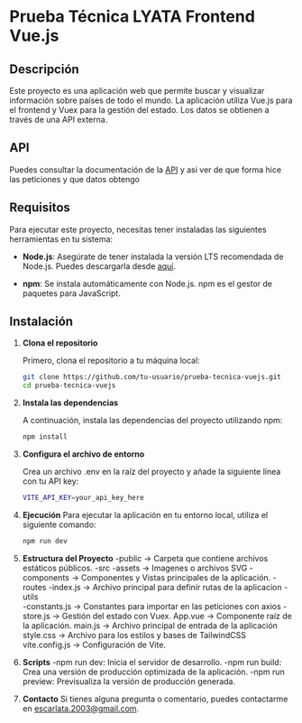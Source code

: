 # Prueba Técnica LYATA Frontend Vue.js

## Descripción

Este proyecto es una aplicación web que permite buscar y visualizar información sobre países de todo el mundo. La aplicación utiliza Vue.js para el frontend y Vuex para la gestión del estado. Los datos se obtienen a través de una API externa.

## API
Puedes consultar la documentación de la [API](https://countrystatecity.in/docs/)
y asi ver de que forma hice las peticiones y que datos obtengo

## Requisitos

Para ejecutar este proyecto, necesitas tener instaladas las siguientes herramientas en tu sistema:

- **Node.js**: Asegúrate de tener instalada la versión LTS recomendada de Node.js. Puedes descargarla desde [aquí](https://nodejs.org/).

- **npm**: Se instala automáticamente con Node.js. npm es el gestor de paquetes para JavaScript.

## Instalación

1. **Clona el repositorio**

   Primero, clona el repositorio a tu máquina local:

   ```bash
   git clone https://github.com/tu-usuario/prueba-tecnica-vuejs.git
   cd prueba-tecnica-vuejs


2. **Instala las dependencias**

    A continuación, instala las dependencias del proyecto utilizando npm:
    ```bash
    npm install


3. **Configura el archivo de entorno**

    Crea un archivo .env en la raíz del proyecto y añade la siguiente línea con tu API key:
    ```bash
    VITE_API_KEY=your_api_key_here

4. **Ejecución**
    Para ejecutar la aplicación en tu entorno local, utiliza el siguiente comando:
    ```bash
    npm run dev


5. **Estructura del Proyecto**
    -public -> Carpeta que contiene archivos estáticos públicos.
    -src
        -assets -> Imagenes o archivos SVG
        -components -> Componentes y Vistas principales de la aplicación.
        -routes
            -index.js -> Archivo principal para definir rutas de la aplicacion
        -utils  
          -constants.js -> Constantes para importar en las peticiones con axios
          -store.js -> Gestión del estado con Vuex.
    App.vue -> Componente raíz de la aplicación.
    main.js -> Archivo principal de entrada de la aplicación
    style.css -> Archivo para los estilos y bases de TailwindCSS
    vite.config.js -> Configuración de Vite.

6. **Scripts**
    -npm run dev: Inicia el servidor de desarrollo.
    -npm run build: Crea una versión de producción optimizada de la aplicación.
    -npm run preview: Previsualiza la versión de producción generada.

7. **Contacto**
    Si tienes alguna pregunta o comentario, puedes contactarme en escarlata.2003@gmail.com.